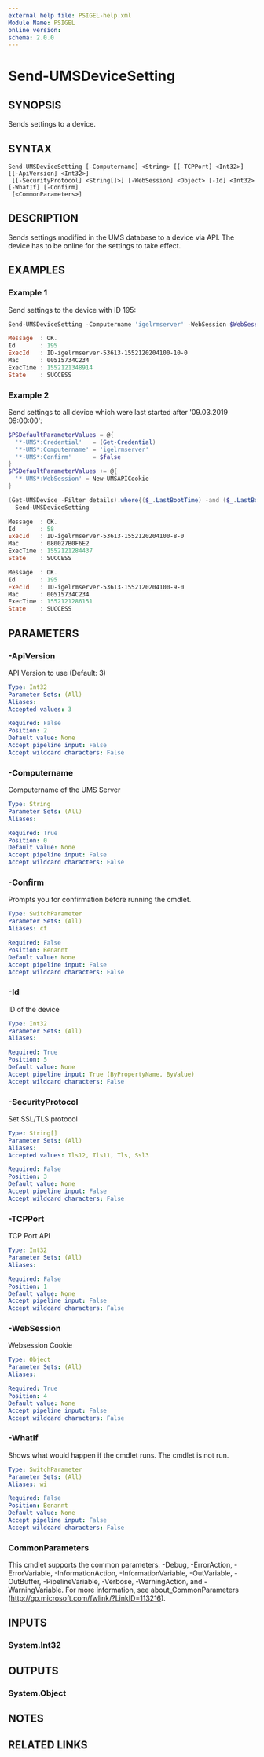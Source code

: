 ```yaml
---
external help file: PSIGEL-help.xml
Module Name: PSIGEL
online version:
schema: 2.0.0
---
```


# Send-UMSDeviceSetting

## SYNOPSIS
Sends settings to a device.

## SYNTAX

```
Send-UMSDeviceSetting [-Computername] <String> [[-TCPPort] <Int32>] [[-ApiVersion] <Int32>]
 [[-SecurityProtocol] <String[]>] [-WebSession] <Object> [-Id] <Int32> [-WhatIf] [-Confirm]
 [<CommonParameters>]
```

## DESCRIPTION
Sends settings modified in the UMS database to a device via  API. The device has to be online for the settings to take effect.

## EXAMPLES

### Example 1

Send settings to the device with ID 195:

```powershell
Send-UMSDeviceSetting -Computername 'igelrmserver' -WebSession $WebSession -Id 195

Message  : OK.
Id       : 195
ExecId   : ID-igelrmserver-53613-1552120204100-10-0
Mac      : 00515734C234
ExecTime : 1552121348914
State    : SUCCESS
```

### Example 2

Send settings to all device which were last started after '09.03.2019 09:00:00':

```powershell
$PSDefaultParameterValues = @{
  '*-UMS*:Credential'   = (Get-Credential)
  '*-UMS*:Computername' = 'igelrmserver'
  '*-UMS*:Confirm'      = $false
}
$PSDefaultParameterValues += @{
  '*-UMS*:WebSession' = New-UMSAPICookie
}

(Get-UMSDevice -Filter details).where{($_.LastBootTime) -and ($_.LastBootTime -lt '09.03.2019 09:00:00')} |
  Send-UMSDeviceSetting

Message  : OK.
Id       : 58
ExecId   : ID-igelrmserver-53613-1552120204100-8-0
Mac      : 080027B0F6E2
ExecTime : 1552121284437
State    : SUCCESS

Message  : OK.
Id       : 195
ExecId   : ID-igelrmserver-53613-1552120204100-9-0
Mac      : 00515734C234
ExecTime : 1552121286151
State    : SUCCESS
```

## PARAMETERS

### -ApiVersion
API Version to use (Default: 3)

```yaml
Type: Int32
Parameter Sets: (All)
Aliases:
Accepted values: 3

Required: False
Position: 2
Default value: None
Accept pipeline input: False
Accept wildcard characters: False
```

### -Computername
Computername of the UMS Server

```yaml
Type: String
Parameter Sets: (All)
Aliases:

Required: True
Position: 0
Default value: None
Accept pipeline input: False
Accept wildcard characters: False
```

### -Confirm
Prompts you for confirmation before running the cmdlet.

```yaml
Type: SwitchParameter
Parameter Sets: (All)
Aliases: cf

Required: False
Position: Benannt
Default value: None
Accept pipeline input: False
Accept wildcard characters: False
```

### -Id
ID of the device

```yaml
Type: Int32
Parameter Sets: (All)
Aliases:

Required: True
Position: 5
Default value: None
Accept pipeline input: True (ByPropertyName, ByValue)
Accept wildcard characters: False
```

### -SecurityProtocol
Set SSL/TLS protocol

```yaml
Type: String[]
Parameter Sets: (All)
Aliases:
Accepted values: Tls12, Tls11, Tls, Ssl3

Required: False
Position: 3
Default value: None
Accept pipeline input: False
Accept wildcard characters: False
```

### -TCPPort
TCP Port API

```yaml
Type: Int32
Parameter Sets: (All)
Aliases:

Required: False
Position: 1
Default value: None
Accept pipeline input: False
Accept wildcard characters: False
```

### -WebSession
Websession Cookie

```yaml
Type: Object
Parameter Sets: (All)
Aliases:

Required: True
Position: 4
Default value: None
Accept pipeline input: False
Accept wildcard characters: False
```

### -WhatIf
Shows what would happen if the cmdlet runs.
The cmdlet is not run.

```yaml
Type: SwitchParameter
Parameter Sets: (All)
Aliases: wi

Required: False
Position: Benannt
Default value: None
Accept pipeline input: False
Accept wildcard characters: False
```

### CommonParameters
This cmdlet supports the common parameters: -Debug, -ErrorAction, -ErrorVariable, -InformationAction, -InformationVariable, -OutVariable, -OutBuffer, -PipelineVariable, -Verbose, -WarningAction, and -WarningVariable.
For more information, see about_CommonParameters (http://go.microsoft.com/fwlink/?LinkID=113216).

## INPUTS

### System.Int32

## OUTPUTS

### System.Object
## NOTES

## RELATED LINKS

